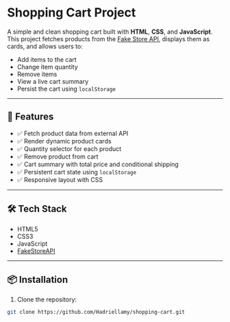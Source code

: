 # Shopping Cart Project

A simple and clean shopping cart built with **HTML**, **CSS**, and **JavaScript**.  
This project fetches products from the [Fake Store API](https://fakestoreapi.com), displays them as cards, and allows users to:

- Add items to the cart
- Change item quantity
- Remove items
- View a live cart summary
- Persist the cart using `localStorage`



---

## 🔧 Features

- ✅ Fetch product data from external API
- ✅ Render dynamic product cards
- ✅ Quantity selector for each product
- ✅ Remove product from cart
- ✅ Cart summary with total price and conditional shipping
- ✅ Persistent cart state using `localStorage`
- ✅ Responsive layout with CSS 

---

## 🛠️ Tech Stack

- HTML5
- CSS3 
- JavaScript 
- [FakeStoreAPI](https://fakestoreapi.com)

---

## 📦 Installation

1. Clone the repository:

```bash
git clone https://github.com/Hadriellamy/shopping-cart.git



